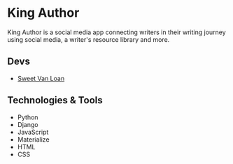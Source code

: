 # King Author
King Author is a social media app connecting writers in their writing journey using social media, a writer's resource library and more. 

## Devs
- [Sweet Van Loan](https://github.com/sweetvanloan)

## Technologies & Tools
- Python
- Django
- JavaScript
- Materialize
- HTML
- CSS 
